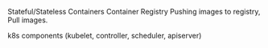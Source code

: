 Stateful/Stateless Containers
Container Registry
Pushing images to registry, Pull images.


k8s components (kubelet, controller, scheduler, apiserver)

